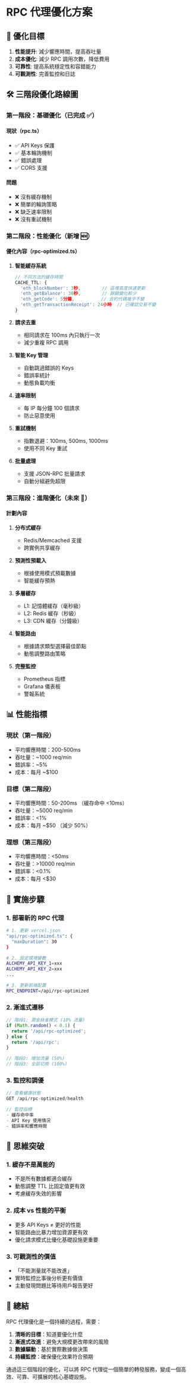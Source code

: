 # RPC 代理優化方案

## 🎯 優化目標

1. **性能提升**: 減少響應時間，提高吞吐量
2. **成本優化**: 減少 RPC 調用次數，降低費用
3. **可靠性**: 提高系統穩定性和容錯能力
4. **可觀測性**: 完善監控和日誌

## 🛠️ 三階段優化路線圖

### 第一階段：基礎優化（已完成 ✅）

#### 現狀（rpc.ts）
- ✅ API Keys 保護
- ✅ 基本輪詢機制
- ✅ 錯誤處理
- ✅ CORS 支援

#### 問題
- ❌ 沒有緩存機制
- ❌ 簡單的輪詢策略
- ❌ 缺乏速率限制
- ❌ 沒有重試機制

### 第二階段：性能優化（新增 🆕）

#### 優化內容（rpc-optimized.ts）

1. **智能緩存系統**
   ```typescript
   // 不同方法的緩存時間
   CACHE_TTL: {
     'eth_blockNumber': 3秒,        // 區塊高度快速更新
     'eth_getBalance': 30秒,        // 餘額變化較少
     'eth_getCode': 5分鐘,          // 合約代碼幾乎不變
     'eth_getTransactionReceipt': 24小時  // 已確認交易不變
   }
   ```

2. **請求去重**
   - 相同請求在 100ms 內只執行一次
   - 減少重複 RPC 調用

3. **智能 Key 管理**
   - 自動跳過錯誤的 Keys
   - 錯誤率統計
   - 動態負載均衡

4. **速率限制**
   - 每 IP 每分鐘 100 個請求
   - 防止惡意使用

5. **重試機制**
   - 指數退避：100ms, 500ms, 1000ms
   - 使用不同 Key 重試

6. **批量處理**
   - 支援 JSON-RPC 批量請求
   - 自動分組避免超限

### 第三階段：進階優化（未來 🔮）

#### 計劃內容

1. **分布式緩存**
   - Redis/Memcached 支援
   - 跨實例共享緩存

2. **預測性預載入**
   - 根據使用模式預載數據
   - 智能緩存預熱

3. **多層緩存**
   - L1: 記憶體緩存（毫秒級）
   - L2: Redis 緩存（秒級）
   - L3: CDN 緩存（分鐘級）

4. **智能路由**
   - 根據請求類型選擇最佳節點
   - 動態調整路由策略

5. **完整監控**
   - Prometheus 指標
   - Grafana 儀表板
   - 警報系統

## 📊 性能指標

### 現狀（第一階段）
- 平均響應時間：200-500ms
- 吞吐量：~1000 req/min
- 錯誤率：~5%
- 成本：每月 ~$100

### 目標（第二階段）
- 平均響應時間：50-200ms （緩存命中 <10ms）
- 吞吐量：~5000 req/min
- 錯誤率：<1%
- 成本：每月 ~$50 （減少 50%）

### 理想（第三階段）
- 平均響應時間：<50ms
- 吞吐量：>10000 req/min
- 錯誤率：<0.1%
- 成本：每月 <$30

## 🚀 實施步驟

### 1. 部署新的 RPC 代理

```bash
# 1. 更新 vercel.json
"api/rpc-optimized.ts": {
  "maxDuration": 30
}

# 2. 設定環境變數
ALCHEMY_API_KEY_1=xxx
ALCHEMY_API_KEY_2=xxx
...

# 3. 更新前端配置
RPC_ENDPOINT=/api/rpc-optimized
```

### 2. 漸進式遷移

```typescript
// 階段1: 灏金絲雀模式 (10% 流量)
if (Math.random() < 0.1) {
  return '/api/rpc-optimized';
} else {
  return '/api/rpc';
}

// 階段2: 增加流量 (50%)
// 階段3: 全部切換 (100%)
```

### 3. 監控和調優

```typescript
// 查看健康狀態
GET /api/rpc-optimized/health

// 監控指標
- 緩存命中率
- API Key 使用情況
- 錯誤率和響應時間
```

## 🤔 思維突破

### 1. **緩存不是萬能的**
- 不是所有數據都適合緩存
- 動態調整 TTL 比固定值更有效
- 考慮緩存失效的影響

### 2. **成本 vs 性能的平衡**
- 更多 API Keys ≠ 更好的性能
- 智能路由比暴力增加資源更有效
- 優化請求模式比優化基礎設施更重要

### 3. **可觀測性的價值**
- 「不能測量就不能改進」
- 實時監控比事後分析更有價值
- 主動發現問題比等待用戶報告更好

## 📑 總結

RPC 代理優化是一個持續的過程，需要：

1. **清晰的目標**：知道要優化什麼
2. **漸進式改進**：避免大規模更改帶來的風險
3. **數據驅動**：基於實際數據做決策
4. **持續監控**：確保優化效果符合預期

通過這三個階段的優化，可以將 RPC 代理從一個簡單的轉發服務，變成一個高效、可靠、可擴展的核心基礎設施。